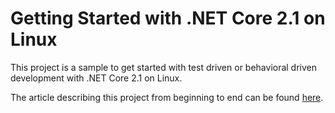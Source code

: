 # Getting Started with .NET Core 2.1 on Linux
This project is a sample to get started with test driven or behavioral driven development with .NET Core 2.1 on Linux.

The article describing this project from beginning to end can be found [here](https://medium.com/@pvhoffman/getting-started-with-net-development-on-linux-with-net-core-2-1-part-3-817888591bd).


